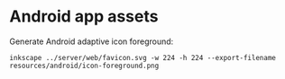 # Android app assets

Generate Android adaptive icon foreground:

```shell
inkscape ../server/web/favicon.svg -w 224 -h 224 --export-filename resources/android/icon-foreground.png
```
